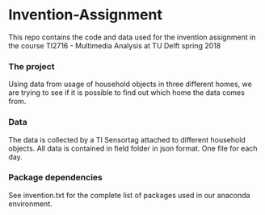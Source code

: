 # Invention-Assignment
This repo contains the code and data used for the invention assignment in the course TI2716 - Multimedia Analysis at TU Delft spring 2018

### The project
Using data from usage of household objects in three different homes, we are trying to see if it is possible to find out which home the data comes from.

### Data
The data is collected by a TI Sensortag attached to different household objects. All data is contained in field folder in json format. One file for each day.

### Package dependencies
See invention.txt for the complete list of packages used in our anaconda environment.
